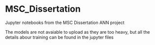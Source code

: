 # MSC_Dissertation
Jupyter notebooks from the MSC Dissertation ANN project

The models are not avaiable to upload as they are too heavy, but all the details abour training can be found in the jupyter files
